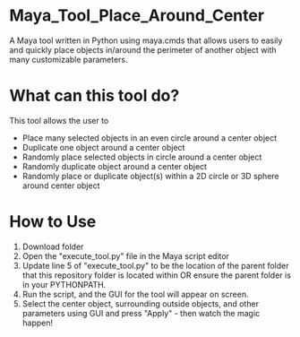# Maya_Tool_Place_Around_Center
A Maya tool written in Python using maya.cmds that allows users to easily and quickly place objects in/around the perimeter of another object with many customizable parameters.

# What can this tool do?
This tool allows the user to
- Place many selected objects in an even circle around a center object
- Duplicate one object around a center object
- Randomly place selected objects in circle around a center object
- Randomly duplicate object around a center object
- Randomly place or duplicate object(s) within a 2D circle or 3D sphere around center object

# How to Use
1. Download folder 
2. Open the "execute_tool.py" file in the Maya script editor
3. Update line 5 of "execute_tool.py" to be the location of the parent folder that this repository folder is located within OR ensure the parent folder is in your PYTHONPATH.
4. Run the script, and the GUI for the tool will appear on screen.
5. Select the center object, surrounding outside objects, and other parameters using GUI and press "Apply" - then watch the magic happen! 

